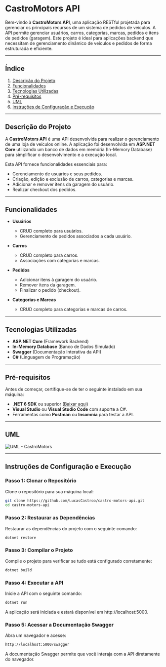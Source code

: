 # CastroMotors API

Bem-vindo à **CastroMotors API**, uma aplicação RESTful projetada para gerenciar os principais recursos de um sistema de pedidos de veículos. A API permite gerenciar usuários, carros, categorias, marcas, pedidos e itens de pedidos (garagem). Este projeto é ideal para aplicações backend que necessitam de gerenciamento dinâmico de veículos e pedidos de forma estruturada e eficiente.

---

## Índice

1. [Descrição do Projeto](#descrição-do-projeto)
2. [Funcionalidades](#funcionalidades)
3. [Tecnologias Utilizadas](#tecnologias-utilizadas)
4. [Pré-requisitos](#pré-requisitos)
5. [UML](#UML)
6. [Instruções de Configuração e Execução](#instruções-de-configuração-e-execução)

---

## Descrição do Projeto

A **CastroMotors API** é uma API desenvolvida para realizar o gerenciamento de uma loja de veículos online. A aplicação foi desenvolvida em **ASP.NET Core** utilizando um banco de dados em memória (In-Memory Database) para simplificar o desenvolvimento e a execução local.

Esta API fornece funcionalidades essenciais para:

- Gerenciamento de usuários e seus pedidos.
- Criação, edição e exclusão de carros, categorias e marcas.
- Adicionar e remover itens da garagem do usuário.
- Realizar checkout dos pedidos.

---

## Funcionalidades

- **Usuários**
  - CRUD completo para usuários.
  - Gerenciamento de pedidos associados a cada usuário.

- **Carros**
  - CRUD completo para carros.
  - Associações com categorias e marcas.

- **Pedidos**
  - Adicionar itens à garagem do usuário.
  - Remover itens da garagem.
  - Finalizar o pedido (checkout).

- **Categorias e Marcas**
  - CRUD completo para categorias e marcas de carros.

---

## Tecnologias Utilizadas

- **ASP.NET Core** (Framework Backend)
- **In-Memory Database** (Banco de Dados Simulado)
- **Swagger** (Documentação Interativa da API)
- **C#** (Linguagem de Programação)

---

## Pré-requisitos

Antes de começar, certifique-se de ter o seguinte instalado em sua máquina:

- **.NET 6 SDK** ou superior ([Baixar aqui](https://dotnet.microsoft.com/download))
- **Visual Studio** ou **Visual Studio Code** com suporte a C#.
- Ferramentas como **Postman** ou **Insomnia** para testar a API.

---

## UML

![UML - CastroMotors](https://github.com/user-attachments/assets/d542b940-f365-4d75-8e5d-9118a83e2c17)

---

## Instruções de Configuração e Execução

### Passo 1: Clonar o Repositório

Clone o repositório para sua máquina local:

```bash
git clone https://github.com/LucasCastroo/castro-motors-api.git
cd castro-motors-api
```

### Passo 2: Restaurar as Dependências

Restaurar as dependências do projeto com o seguinte comando:

```bash
dotnet restore
```

### Passo 3: Compilar o Projeto

Compile o projeto para verificar se tudo está configurado corretamente:

```bash
dotnet build
```

### Passo 4: Executar a API

Inicie a API com o seguinte comando:

```bash
dotnet run
```

A aplicação será iniciada e estará disponível em http://localhost:5000.

### Passo 5: Acessar a Documentação Swagger

Abra um navegador e acesse:


```bash
http://localhost:5000/swagger
```

A documentação Swagger permite que você interaja com a API diretamente do navegador.

